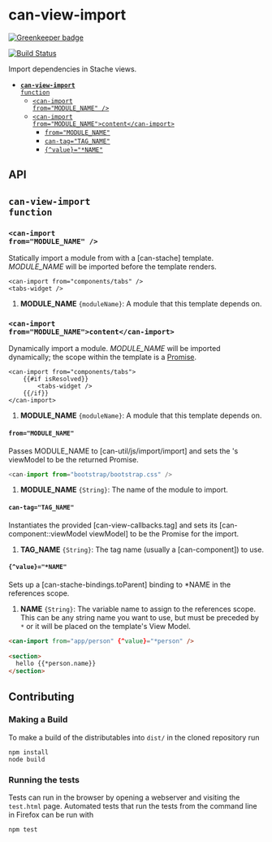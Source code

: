 # can-view-import

[![Greenkeeper badge](https://badges.greenkeeper.io/canjs/can-view-import.svg)](https://greenkeeper.io/)

[![Build Status](https://travis-ci.org/canjs/can-view-import.png?branch=master)](https://travis-ci.org/canjs/can-view-import)

Import dependencies in Stache views.

- <code>[__can-view-import__ function](#can-view-import-function)</code>
  - <code>[&lt;can-import from="MODULE_NAME" /&gt;](#ltcan-import-frommodule_name-gt)</code>
  - <code>[&lt;can-import from="MODULE_NAME"&gt;content&lt;/can-import&gt;](#ltcan-import-frommodule_namegtcontentltcan-importgt)</code>
    - <code>[from="MODULE_NAME"](#frommodule_name)</code>
    - <code>[can-tag="TAG_NAME"](#can-tagtag_name)</code>
    - <code>[{^value}="*NAME"](#valuename)</code>

## API


## <code>__can-view-import__ function</code>



### <code>&lt;can-import from="MODULE_NAME" /&gt;</code>


Statically import a module from with a [can-stache] template. *MODULE_NAME* will be imported before the template renders.

```
<can-import from="components/tabs" />
<tabs-widget />
```


1. __MODULE_NAME__ <code>{moduleName}</code>:
  A module that this template depends on.
  

### <code>&lt;can-import from="MODULE_NAME"&gt;content&lt;/can-import&gt;</code>


Dynamically import a module. *MODULE_NAME* will be imported dynamically; the scope within the template is a [Promise](https://developer.mozilla.org/en-US/docs/Web/JavaScript/Reference/Global_Objects/Promise).

```
<can-import from="components/tabs">
	{{#if isResolved}}
		<tabs-widget />
	{{/if}}
</can-import>
```


1. __MODULE_NAME__ <code>{moduleName}</code>:
  A module that this template depends on.
  

#### <code>from="MODULE_NAME"</code>


Passes MODULE_NAME to [can-util/js/import/import] and sets the [<can-import>](#ltcan-import-frommodule_name-gt)'s viewModel to be the returned Promise.

```js
<can-import from="bootstrap/bootstrap.css" />
```


1. __MODULE_NAME__ <code>{String}</code>:
  The name of the module to import.
  

#### <code>can-tag="TAG_NAME"</code>


Instantiates the provided [can-view-callbacks.tag] and sets its [can-component::viewModel viewModel] to be the Promise for the import.


1. __TAG_NAME__ <code>{String}</code>:
  The tag name (usually a [can-component]) to use.
  

#### <code>{^value}="*NAME"</code>


Sets up a [can-stache-bindings.toParent] binding to \*NAME in the references scope.


1. __NAME__ <code>{String}</code>:
  The variable name to assign to the references scope. This can be any string name you want to use, but must be preceded by `*` or it will be placed on the template's View Model.
  
  ```html
  <can-import from="app/person" {^value}="*person" />
  	
  <section>
  	hello {{*person.name}}
  </section>
  ```
    
## Contributing

### Making a Build

To make a build of the distributables into `dist/` in the cloned repository run

```
npm install
node build
```

### Running the tests

Tests can run in the browser by opening a webserver and visiting the `test.html` page.
Automated tests that run the tests from the command line in Firefox can be run with

```
npm test
```
